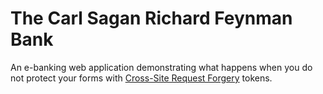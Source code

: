 # The Carl Sagan Richard Feynman Bank

An e-banking web application demonstrating what happens when you do not protect
your forms with [Cross-Site Request
Forgery](https://en.wikipedia.org/wiki/Cross-site_request_forgery) tokens.
